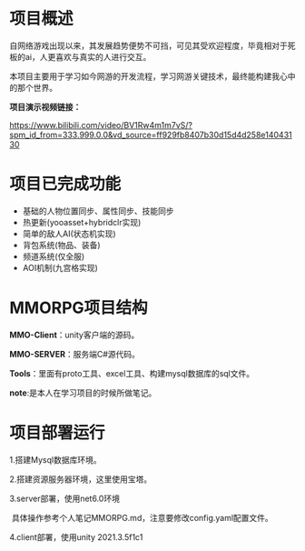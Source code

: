 # 项目概述

自网络游戏出现以来，其发展趋势便势不可挡，可见其受欢迎程度，毕竟相对于死板的ai，人更喜欢与真实的人进行交互。

本项目主要用于学习如今网游的开发流程，学习网游关键技术，最终能构建我心中的那个世界。



**项目演示视频链接：**

https://www.bilibili.com/video/BV1Rw4m1m7vS/?spm_id_from=333.999.0.0&vd_source=ff929fb8407b30d15d4d258e14043130



# 项目已完成功能

- 基础的人物位置同步、属性同步、技能同步
- 热更新(yooasset+hybridclr实现)
- 简单的敌人AI(状态机实现)
- 背包系统(物品、装备)
- 频道系统(仅全服)
- AOI机制(九宫格实现)



# MMORPG项目结构

**MMO-Client**：unity客户端的源码。

**MMO-SERVER**：服务端C#源代码。

**Tools**：里面有proto工具、excel工具、构建mysql数据库的sql文件。

**note**:是本人在学习项目的时候所做笔记。





# 项目部署运行

1.搭建Mysql数据库环境。

2.搭建资源服务器环境，这里使用宝塔。

3.server部署，使用net6.0环境

​	具体操作参考个人笔记MMORPG.md，注意要修改config.yaml配置文件。

4.client部署，使用unity 2021.3.5f1c1